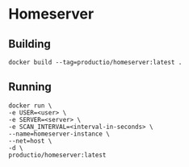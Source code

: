 Homeserver
=========

Building
---------
`docker build --tag=productio/homeserver:latest . `

Running
--------
```
docker run \
-e USER=<user> \
-e SERVER=<server> \
-e SCAN_INTERVAL=<interval-in-seconds> \
--name=homeserver-instance \
--net=host \
-d \
productio/homeserver:latest
```
